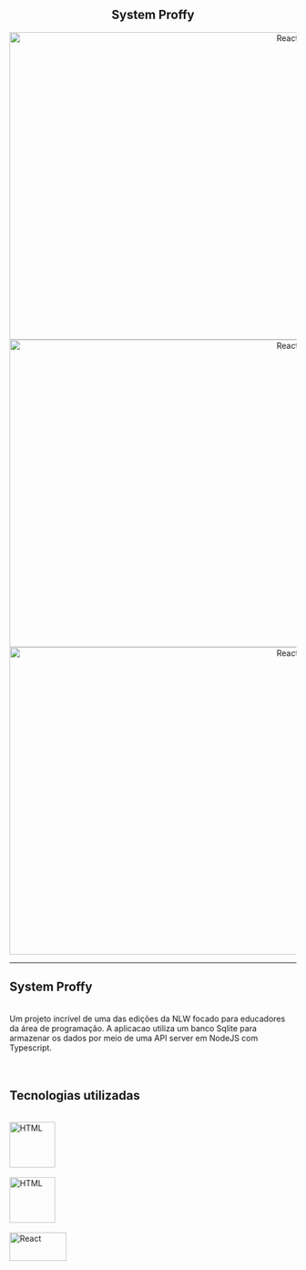 

<h2 align="center">System Proffy</h2>
<div align="center">
 <img align="center" alt="React" height="540" width="960" src="https://user-images.githubusercontent.com/64162307/199011377-79633a89-df66-4f36-9826-491a1047dfdd.jpeg" style="margin-right: 25px"/> <br> 
 <img align="center" alt="React" height="540" width="960" src="https://user-images.githubusercontent.com/64162307/199011536-5bf9ce81-8bf9-4d8f-be51-ddc7bf1fd5f7.jpeg" style="margin-right: 25px"/> <br> 
 <img align="center" alt="React" height="540" width="960" src="https://user-images.githubusercontent.com/64162307/199011719-ad5c7445-b831-4ec6-bea7-d5f6c93d67f7.jpeg" style="margin-right: 25px"/> 

</div>

<hr>

## System Proffy
<br>
Um projeto incrível de uma das edições da NLW focado para educadores da área de programação. A aplicacao utiliza um banco Sqlite para armazenar os dados por meio de uma API server em NodeJS com Typescript.
<br>
<br>

<br>

## Tecnologias utilizadas
<br>
<!-- HTML -->
<!-- REACT -->
<div>
<img align="center"  alt="HTML" width="80" height="80" src="https://codingthesmartway.com/wp-content/uploads/2017/12/logo_react-680x680.png" style="margin-right: 25px"/> <br> <br>
<img align="center"  alt="HTML" width="80" height="80" src="https://logos-download.com/wp-content/uploads/2017/07/HTML5_badge.png" style="margin-right: 25px"/> <br> <br>


<!-- CSS -->
<img align="center" alt="React" height="50" width="100" src="https://clipground.com/images/css-3-logo-clipart.jpg" style="margin-bottom: 150px"/> 
 </div>
<br>
<br>
